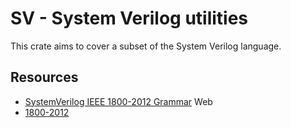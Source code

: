 # SV - System Verilog utilities

This crate aims to cover a subset of the System Verilog language.

## Resources

- [SystemVerilog IEEE 1800-2012 Grammar](https://insights.sigasi.com/tech/systemverilog.ebnf/) Web
- [1800-2012](https://ieeexplore.ieee.org/document/6469140)
